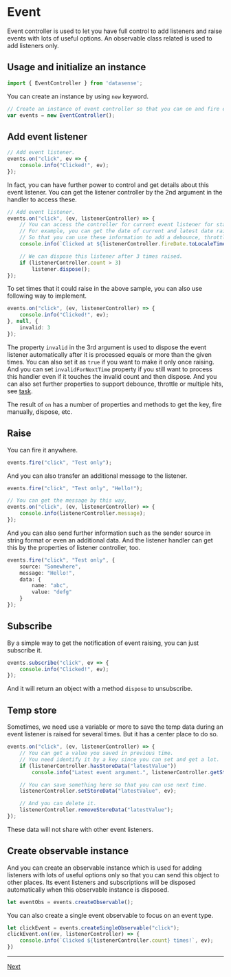 # Event

Event controller is used to let you have full control to add listeners and raise events with lots of useful options. An observable class related is used to add listeners only.

## Usage and initialize an instance

```typescript
import { EventController } from 'datasense';
```

You can create an instance by using `new` keyword.

``` typescript
// Create an instance of event controller so that you can on and fire events.
var events = new EventController();
```

## Add event listener

```typescript
// Add event listener.
events.on("click", ev => {
    console.info("Clicked!", ev);
});
```

In fact, you can have further power to control and get details about this event listener. You can get the listener controller by the 2nd argument in the handler to access these.

```typescript
// Add event listener.
events.on("click", (ev, listenerController) => {
    // You can access the controller for current event listener for status and actions.
    // For example, you can get the date of current and latest date raised of this handler.
    // So that you can use these information to add a debounce, throttle or multiple hits event handler.
    console.info(`Clicked at ${listenerController.fireDate.toLocaleTimeString()}!`, ev);

    // We can dispose this listener after 3 times raised.
    if (listenerController.count > 3)
        listener.dispose();
});
```

To set times that it could raise in the above sample, you can also use following way to implement.

```typescript
events.on("click", (ev, listenerController) => {
    console.info("Clicked!", ev);
}, null, {
    invalid: 3
});
```

The property `invalid` in the 3rd argument is used to dispose the event listener automatically after it is processed equals or more than the given times. You can also set it as `true` if you want to make it only once raising. And you can set `invalidForNextTime` property if you still want to process this handler even if it touches the invalid count and then dispose. And you can also set further properties to support debounce, throttle or multiple hits, see [task](./task.md).

The result of `on` has a number of properties and methods to get the key, fire manually, dispose, etc.

## Raise

You can fire it anywhere.

```typescript
events.fire("click", "Test only");
```

And you can also transfer an additional message to the listener.

```typescript
events.fire("click", "Test only", "Hello!");

// You can get the message by this way,
events.on("click", (ev, listenerController) => {
    console.info(listenerController.message);
});
```

And you can also send further information such as the sender source in string format or even an additional data. And the listener handler can get this by the properties of listener controller, too.

```typescript
events.fire("click", "Test only", {
    source: "Somewhere",
    message: "Hello!",
    data: {
        name: "abc",
        value: "defg"
    }
});
```

## Subscribe

By a simple way to get the notification of event raising, you can just subscribe it.

```typescript
events.subscribe("click", ev => {
    console.info("Clicked!", ev);
});
```

And it will return an object with a method `dispose` to unsubscribe.

## Temp store

Sometimes, we need use a variable or more to save the temp data during an event listener is raised for several times. But it has a center place to do so.

```typescript
events.on("click", (ev, listenerController) => {
    // You can get a value you saved in previous time.
    // You need identify it by a key since you can set and get a lot.
    if (listenerController.hasStoreData("latestValue"))
        console.info("Latest event argument.", listenerController.getStoreData("latestValue"));

    // You can save something here so that you can use next time.
    listenerController.setStoreData("latestValue", ev);

    // And you can delete it.
    listenerController.removeStoreData("latestValue");
});
```

These data will not share with other event listeners.

## Create observable instance

And you can create an observable instance which is used for adding listeners with lots of useful options only so that you can send this object to other places. Its event listeners and subscriptions will be disposed automatically when this observable instance is disposed.

```typescript
let eventObs = events.createObservable();
```

You can also create a single event observable to focus on an event type.

```typescript
let clickEvent = events.createSingleObservable("click");
clickEvent.on((ev, listenerController) => {
    console.info(`Clicked ${listenerController.count} times!`, ev);
})
```

---

[Next](./value.md)